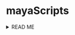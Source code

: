 
# mayaScripts

<details><summary>READ ME</summary>
<p>

PURPOSE:
These scripts were created using version Maya 2022 and Python 3. I am a beginner coder and 3D animator so any feedback is welcome. These scripts have helped me with faster workflows in my classes.  

GOALS:
As an aspiring TD in production or gaming I took classes through CGMA to learn Maya and other 3D animation software. The code is heavily commented because they are intended as tools for animation or modeling students who do not typically look at the MEL user interface. I created these scripts with the intent of solving a few issues in Maya:

1. As a beginner, the Maya interface has a lot of new tools. These tools easily get mixed up for actions I need to take repeatedly. This will help me or other new beginners when I can't remember where a tool is.

2. I strive for efficiency of tools themselves and interdependencies of tools to save time. An example is the front view camera image plane tool script used for the following scenarios from class and outside class:
  - Scenario 1: Using the image plane laying out vertices or blocking out anatomically correct shapes for a model like a robot
  - Scenario 2: Using this script in conjunction with the CV curve tool to quickly trace bottles for a scene. If I need to make quite a few different bottles, this script will help shorten the setup time.
  - Scenario 3: Using this script for modeling a lotion bottle to block out the shape using geometry

3. The script for mixamo T-rig pose was created to shorten set up time for animating my robot character using a mixamo rig. Since the characters have to always start in T-pose, this script will come in handy for repeating manual set up steps. I wanted to also script the mapping assignment of joints in humanIK but this script was more complex so unfortunately this would have to be done in a refactor once I understood more.

Credit to David Mooy for teaching the class on Introduction to Maya


